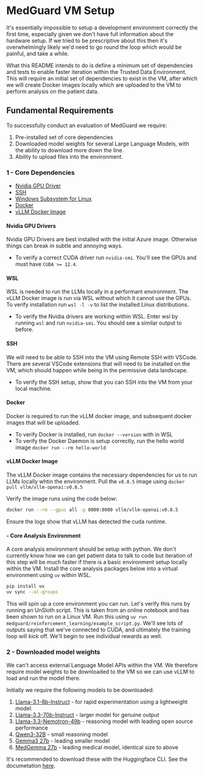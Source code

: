 # MedGuard VM Setup

It's essentially impossible to setup a development environment correctly the first time, especially given we don't have full information about the hardware setup. If we tried to be prescriptive about this then it's overwhelmingly likely we'd need to go round the loop which would be painful, and take a while.

What this README intends to do is define a minimum set of dependencies and tests to enable faster iteration within the Trusted Data Environment. This will require an initial set of dependencies to exist in the VM, after which we will create Docker images locally which are uploaded to the VM to perform analysis on the patient data.

## Fundamental Requirements

To successfully conduct an evaluation of MedGuard we require:
1. Pre-installed set of core dependencies
2. Downloaded model weights for several Large Language Models, with the ability to download more down the line.
3. Ability to upload files into the environment.

### 1 - Core Dependencies

- [Nvidia GPU Driver](https://learn.microsoft.com/en-us/azure/virtual-machines/windows/n-series-driver-setup)
- [SSH](https://learn.microsoft.com/en-us/azure/virtual-machines/linux/mac-create-ssh-keys)
- [Windows Subsystem for Linux](https://learn.microsoft.com/en-us/windows/wsl/install)
- [Docker](https://docs.docker.com/engine/install/)
- [vLLM Docker Image](https://hub.docker.com/r/vllm/vllm-openai/tags)

#### Nvidia GPU Drivers

Nvidia GPU Drivers are best installed with the initial Azure image. Otherwise things can break in subtle and annoying ways. 

- To verify a correct CUDA driver run `nvidia-smi`. You'll see the GPUs and must have `CUDA >= 12.4`.

#### WSL
WSL is needed to run the LLMs locally in a performant environment. The vLLM Docker image is run via WSL without which it cannot use the GPUs. To verify installation run `wsl -l -v` to list the installed Linux distributions.

- To verify the Nvidia drivers are working within WSL. Enter wsl by running `wsl` and run `nvidia-smi`. You should see a similar output to before.

#### SSH

We will need to be able to SSH into the VM using Remote SSH with VSCode. There are several VSCode extensions that will need to be installed on the VM, which should happen while being in the permissive data landscape.

- To verify the SSH setup, show that you can SSH into the VM from your local machine.

#### Docker

Docker is required to run the vLLM docker image, and subsequent docker images that will be uploaded.

- To verify Docker is installed, run `docker --version` with in WSL
- To verify the Docker Daemon is setup correctly, run the hello world image `docker run --rm hello-world`


#### vLLM Docker Image

The vLLM Docker image contains the necessary dependencies for us to run LLMs locally whtin the environment. Pull the `v0.8.5` image using `docker pull vllm/vllm-openai:v0.8.5`

Verify the image runs using the code below:
```bash
docker run --rm --gpus all -p 8000:8000 vllm/vllm-openai:v0.8.5
```

Ensure the logs show that vLLM has detected the cuda runtime.

#### - Core Analysis Environment

A core analysis environment should be setup with python. We don't currently know how we can get patient data to talk to code but iteration of this step will be much faster if there is a basic environment setup locally within the VM. Install the core analysis packages below into a virtual environment using `uv` within WSL.

```bash
pip install uv
uv sync --al-groups
```

This will spin up a core environment you can run. Let's verify this runs by running an UnSloth script. This is taken from an online notebook and has been shown to run on a Linux VM. Run this using `uv run medguard/reinforcement_learning/example_script.py`. We'll see lots of outputs saying that we've connected to CUDA, and ultimately the training loop will kick off. We'll begin to see individual rewards as well.

### 2 - Downloaded model weights
We can't access external Language Model APIs within the VM. We therefore require model weights to be downloaded to the VM so we can use vLLM to load and run the model there.

Initially we require the following models to be downloaded:
1. [Llama-3.1-8b-Instruct](https://huggingface.co/meta-llama/Llama-3.1-8B-Instruct) - for rapid experimentation using a lightweight model.
2. [Llama-3.3-70b-Instruct](https://huggingface.co/meta-llama/Llama-3.3-70B-Instruct) - larger model for genuine output
3. [Llama-3.3-Nemotron-49b](https://huggingface.co/nvidia/Llama-3_3-Nemotron-Super-49B-v1) - reasoning model with leading open source performance
4. [Qwen3-32B](https://huggingface.co/Qwen/Qwen3-32B) - small reasoning model
5. [Gemma3 27b](google/gemma-3-27b-it) - leading smaller model
6. [MedGemma 27b](google/medgemma-27b-text-it) - leading medical model, identical size to above

It's recommended to download these with the Huggingface CLI. See the documetation [here](https://huggingface.co/docs/huggingface_hub/en/guides/cli).